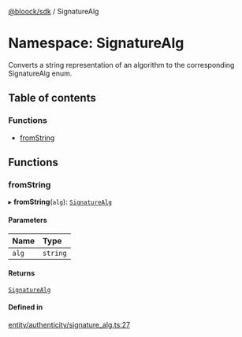 [@bloock/sdk](../index.md) / SignatureAlg

# Namespace: SignatureAlg

Converts a string representation of an algorithm to the corresponding SignatureAlg enum.

## Table of contents

### Functions

- [fromString](SignatureAlg.md#fromstring)

## Functions

### fromString

▸ **fromString**(`alg`): [`SignatureAlg`](../enums/SignatureAlg-1.md)

#### Parameters

| Name | Type |
| :------ | :------ |
| `alg` | `string` |

#### Returns

[`SignatureAlg`](../enums/SignatureAlg-1.md)

#### Defined in

[entity/authenticity/signature_alg.ts:27](https://github.com/bloock/bloock-sdk/blob/6fda345/languages/js/src/entity/authenticity/signature_alg.ts#L27)
